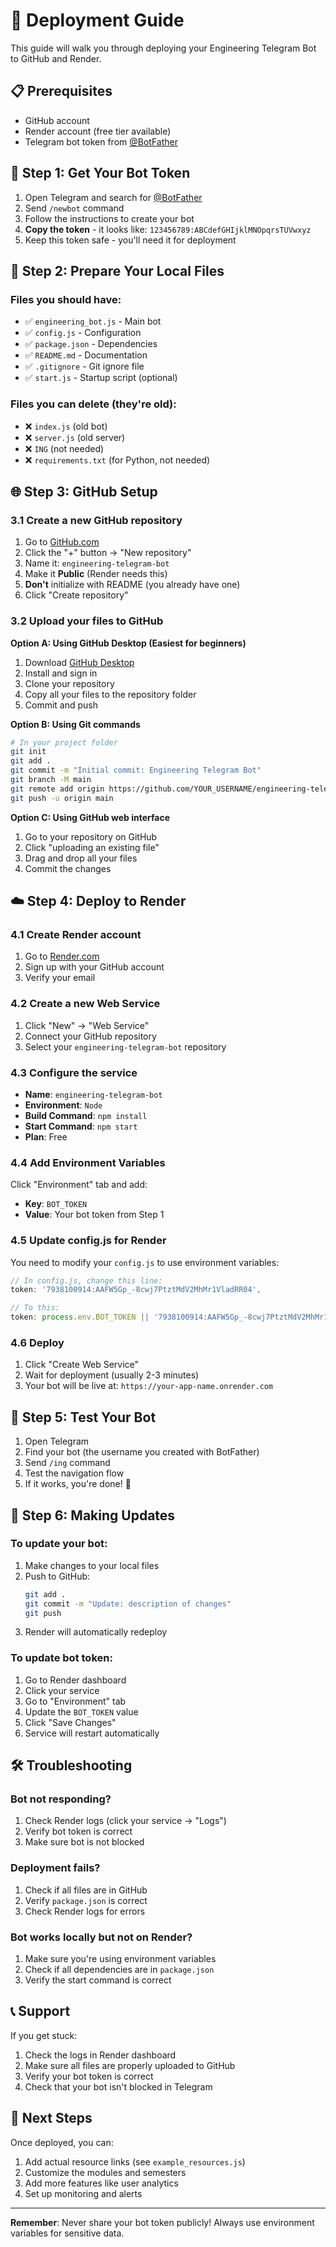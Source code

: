 # 🚀 Deployment Guide

This guide will walk you through deploying your Engineering Telegram Bot to GitHub and Render.

## 📋 Prerequisites

- GitHub account
- Render account (free tier available)
- Telegram bot token from [@BotFather](https://t.me/botfather)

## 🔧 Step 1: Get Your Bot Token

1. Open Telegram and search for [@BotFather](https://t.me/botfather)
2. Send `/newbot` command
3. Follow the instructions to create your bot
4. **Copy the token** - it looks like: `123456789:ABCdefGHIjklMNOpqrsTUVwxyz`
5. Keep this token safe - you'll need it for deployment

## 📁 Step 2: Prepare Your Local Files

### Files you should have:
- ✅ `engineering_bot.js` - Main bot
- ✅ `config.js` - Configuration
- ✅ `package.json` - Dependencies
- ✅ `README.md` - Documentation
- ✅ `.gitignore` - Git ignore file
- ✅ `start.js` - Startup script (optional)

### Files you can delete (they're old):
- ❌ `index.js` (old bot)
- ❌ `server.js` (old server)
- ❌ `ING` (not needed)
- ❌ `requirements.txt` (for Python, not needed)

## 🌐 Step 3: GitHub Setup

### 3.1 Create a new GitHub repository

1. Go to [GitHub.com](https://github.com)
2. Click the "+" button → "New repository"
3. Name it: `engineering-telegram-bot`
4. Make it **Public** (Render needs this)
5. **Don't** initialize with README (you already have one)
6. Click "Create repository"

### 3.2 Upload your files to GitHub

**Option A: Using GitHub Desktop (Easiest for beginners)**
1. Download [GitHub Desktop](https://desktop.github.com/)
2. Install and sign in
3. Clone your repository
4. Copy all your files to the repository folder
5. Commit and push

**Option B: Using Git commands**
```bash
# In your project folder
git init
git add .
git commit -m "Initial commit: Engineering Telegram Bot"
git branch -M main
git remote add origin https://github.com/YOUR_USERNAME/engineering-telegram-bot.git
git push -u origin main
```

**Option C: Using GitHub web interface**
1. Go to your repository on GitHub
2. Click "uploading an existing file"
3. Drag and drop all your files
4. Commit the changes

## ☁️ Step 4: Deploy to Render

### 4.1 Create Render account
1. Go to [Render.com](https://render.com)
2. Sign up with your GitHub account
3. Verify your email

### 4.2 Create a new Web Service
1. Click "New" → "Web Service"
2. Connect your GitHub repository
3. Select your `engineering-telegram-bot` repository

### 4.3 Configure the service
- **Name**: `engineering-telegram-bot`
- **Environment**: `Node`
- **Build Command**: `npm install`
- **Start Command**: `npm start`
- **Plan**: Free

### 4.4 Add Environment Variables
Click "Environment" tab and add:
- **Key**: `BOT_TOKEN`
- **Value**: Your bot token from Step 1

### 4.5 Update config.js for Render
You need to modify your `config.js` to use environment variables:

```javascript
// In config.js, change this line:
token: '7938100914:AAFW5Gp_-8cwj7PtztMdV2MhMr1VladRR04',

// To this:
token: process.env.BOT_TOKEN || '7938100914:AAFW5Gp_-8cwj7PtztMdV2MhMr1VladRR04',
```

### 4.6 Deploy
1. Click "Create Web Service"
2. Wait for deployment (usually 2-3 minutes)
3. Your bot will be live at: `https://your-app-name.onrender.com`

## 🧪 Step 5: Test Your Bot

1. Open Telegram
2. Find your bot (the username you created with BotFather)
3. Send `/ing` command
4. Test the navigation flow
5. If it works, you're done! 🎉

## 🔄 Step 6: Making Updates

### To update your bot:
1. Make changes to your local files
2. Push to GitHub:
   ```bash
   git add .
   git commit -m "Update: description of changes"
   git push
   ```
3. Render will automatically redeploy

### To update bot token:
1. Go to Render dashboard
2. Click your service
3. Go to "Environment" tab
4. Update the `BOT_TOKEN` value
5. Click "Save Changes"
6. Service will restart automatically

## 🛠️ Troubleshooting

### Bot not responding?
1. Check Render logs (click your service → "Logs")
2. Verify bot token is correct
3. Make sure bot is not blocked

### Deployment fails?
1. Check if all files are in GitHub
2. Verify `package.json` is correct
3. Check Render logs for errors

### Bot works locally but not on Render?
1. Make sure you're using environment variables
2. Check if all dependencies are in `package.json`
3. Verify the start command is correct

## 📞 Support

If you get stuck:
1. Check the logs in Render dashboard
2. Make sure all files are properly uploaded to GitHub
3. Verify your bot token is correct
4. Check that your bot isn't blocked in Telegram

## 🎯 Next Steps

Once deployed, you can:
1. Add actual resource links (see `example_resources.js`)
2. Customize the modules and semesters
3. Add more features like user analytics
4. Set up monitoring and alerts

---

**Remember**: Never share your bot token publicly! Always use environment variables for sensitive data.
